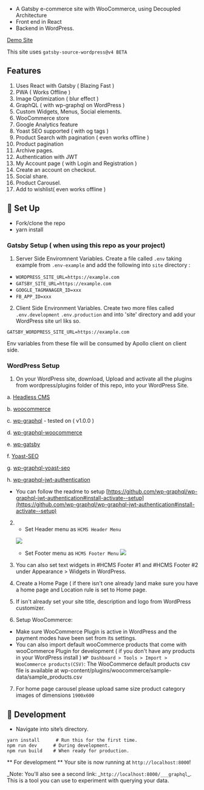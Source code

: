 - A Gatsby e-commerce site with WooCommerce, using Decoupled Architecture
- Front end in React
- Backend in WordPress.

[Demo Site](https://gatsby-woocommerce-site.cristianxew.vercel.app/)

This site uses `gatsby-source-wordpress@v4 BETA`

## Features

1. Uses React with Gatsby ( Blazing Fast )
2. PWA ( Works Offline )
3. Image Optimization ( blur effect )
4. GraphQL ( with wp-graphql on WordPress )
5. Custom Widgets, Menus, Social elements.
6. WooCommerce store
7. Google Analytics feature
8. Yoast SEO supported ( with og tags )
9. Product Search with pagination ( even works offline )
10. Product pagination
11. Archive pages.
12. Authentication with JWT
13. My Account page ( with Login and Registration )
14. Create an account on checkout.
15. Social share.
16. Product Carousel.
17. Add to wishlist( even works offline )

## 🚀 Set Up

- Fork/clone the repo
- yarn install

### Gatsby Setup ( when using this repo as your project)

1. Server Side Enviromnent Variables.
   Create a file called `.env` taking example from `.env-example` and add the following into `site` directory :

- `WORDPRESS_SITE_URL=https://example.com`
- `GATSBY_SITE_URL=https://example.com`
- `GOOGLE_TAGMANAGER_ID=xxx`
- `FB_APP_ID=xxx`

2. Client Side Environment Variables.
   Create two more files called `.env.development` `.env.production` and into 'site' directory and add your WordPress site url liks so.

```shell script
GATSBY_WORDPRESS_SITE_URL=https://example.com
```

Env variables from these file will be consumed by Apollo client on client side.

### WordPress Setup

1. On your WordPress site, download, Upload and activate all the plugins from wordpress/plugins folder of this repo, into your WordPress Site.

a. [Headless CMS](https://github.com/imranhsayed/gatsby-woocommerce-themes/blob/master/wordpress/plugins/headless-cms.zip)

b. [woocommerce](https://github.com/imranhsayed/gatsby-woocommerce-themes/blob/master/wordpress/plugins/woocommerce.4.4.1.zip)

c. [wp-graphql](https://github.com/imranhsayed/gatsby-woocommerce-themes/blob/master/wordpress/plugins/wp-graphql.zip) - tested on ( v1.0.0 )

d. [wp-graphql-woocommerce](https://github.com/imranhsayed/gatsby-woocommerce-themes/blob/master/wordpress/plugins/wp-graphql-woocommerce.zip)

e. [wp-gatsby](https://github.com/imranhsayed/gatsby-woocommerce-themes/blob/master/wordpress/plugins/wp-gatsby.zip)

f. [Yoast-SEO](https://github.com/imranhsayed/gatsby-woocommerce-themes/blob/master/wordpress/plugins/wordpress-seo.14.5.zip)

g. [wp-graphql-yoast-seo](https://github.com/imranhsayed/gatsby-woocommerce-themes/blob/master/wordpress/plugins/wp-graphql-yoast-seo.zip)

h. [wp-graphql-jwt-authentication](https://github.com/imranhsayed/gatsby-woocommerce-themes/blob/master/wordpress/plugins/wp-graphql-jwt-authentication.zip)

- You can follow the readme to setup [https://github.com/wp-graphql/wp-graphql-jwt-authentication#install-activate--setup](https://github.com/wp-graphql/wp-graphql-jwt-authentication#install-activate--setup)

2. - Set Header menu as `HCMS Header Menu`

   ![](demos/header-menu-demo.png)

   - Set Footer menu as `HCMS Footer Menu`
     ![](demos/footer-menu-demo.png)

3. You can also set text widgets in #HCMS Footer #1 and #HCMS Footer #2 under Appearance > Widgets in WordPress.
4. Create a Home Page ( if there isn't one already )and make sure you have a home page and Location rule is set to Home page.
5. If isn't already set your site title, description and logo from WordPress customizer.
6. Setup WooCommerce:

- Make sure WooCommerce Plugin is active in WordPress and the payment modes have been set from its settings.
- You can also import default wooCommerce products that come with wooCommerce Plugin for development ( if you don't have any products in your WordPress install ) `WP Dashboard > Tools > Import > WooCommerce products(CSV)`: The WooCommerce default products csv file is available at wp-content/plugins/woocommerce/sample-data/sample_products.csv

7. For home page carousel please upload same size product category images of dimensions `1900x600`

## 🚀 Development

- Navigate into site’s directory.

```shell
yarn install      # Run this for the first time.
npm run dev      # During development.
npm run build    # When ready for production.
```

** For development **
Your site is now running at `http://localhost:8000`!

_Note: You'll also see a second link: _`http://localhost:8000/___graphql`\_. This is a tool you can use to experiment with querying your data.
